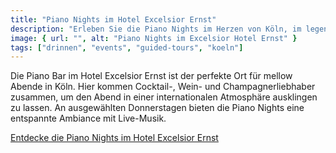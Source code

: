 ```yaml
---
title: "Piano Nights im Hotel Excelsior Ernst"
description: "Erleben Sie die Piano Nights im Herzen von Köln, im legendären Hotel Excelsior Ernst. An ausgewählten Donnerstagen verwandelt sich die Piano Bar in einen Ort der Entspannung und des Genusses. Künstler spielen beruhigende Musik, während Sie exklusive Drinks von unserem freundlichen Bar-Team serviert bekommen. Ein besonderes Highlight sind die Beats & Bites Afterwork-Events, die eine einzigartige Atmosphäre mit DJ-Beats, Drinks und Snacks bieten. Die Piano Bar ist täglich ab 12 Uhr geöffnet und bietet neben den besten Cocktails der Stadt auch eine sorgfältige Auswahl an Davidoff-Zigarren in unserer Raucherlounge."
image: { url: "", alt: "Piano Nights im Excelsior Hotel Ernst" }
tags: ["drinnen", "events", "guided-tours", "koeln"]
---
```


Die Piano Bar im Hotel Excelsior Ernst ist der perfekte Ort für mellow Abende in Köln. Hier kommen Cocktail-, Wein- und Champagnerliebhaber zusammen, um den Abend in einer internationalen Atmosphäre ausklingen zu lassen. An ausgewählten Donnerstagen bieten die Piano Nights eine entspannte Ambiance mit Live-Musik.

[Entdecke die Piano Nights im Hotel Excelsior Ernst](https://www.excelsiorhotelernst.com)

